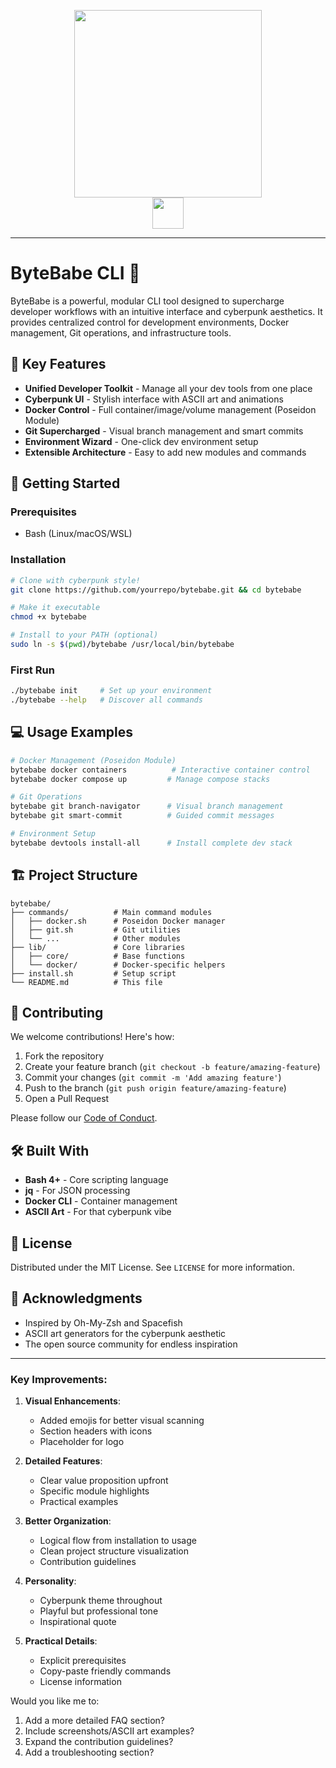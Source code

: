 
<center>
  <p align="center">
  <img height="300" src="https://github.com/user-attachments/assets/924b4161-f63a-4ec3-bebb-00d74eff7b73" />
  <br/>
    
  <img height="50" src="https://github.com/mrpunkdasilva/bitebaby/blob/b3e789d5c73fa01f291c761a4a63f6f1ce2dcae0/.github/ByteBabe.svg" />
  </p>
</center>

---

# ByteBabe CLI 🚀

ByteBabe is a powerful, modular CLI tool designed to supercharge developer workflows with an intuitive interface and cyberpunk aesthetics. It provides centralized control for development environments, Docker management, Git operations, and infrastructure tools.

## 🌟 Key Features

- **Unified Developer Toolkit** - Manage all your dev tools from one place  
- **Cyberpunk UI** - Stylish interface with ASCII art and animations  
- **Docker Control** - Full container/image/volume management (Poseidon Module)  
- **Git Supercharged** - Visual branch management and smart commits  
- **Environment Wizard** - One-click dev environment setup  
- **Extensible Architecture** - Easy to add new modules and commands  

## 🚀 Getting Started

### Prerequisites

- Bash (Linux/macOS/WSL)

### Installation

```bash
# Clone with cyberpunk style!
git clone https://github.com/yourrepo/bytebabe.git && cd bytebabe

# Make it executable
chmod +x bytebabe

# Install to your PATH (optional)
sudo ln -s $(pwd)/bytebabe /usr/local/bin/bytebabe
```

### First Run

```bash
./bytebabe init     # Set up your environment
./bytebabe --help   # Discover all commands
```

## 💻 Usage Examples

```bash
# Docker Management (Poseidon Module)
bytebabe docker containers          # Interactive container control
bytebabe docker compose up         # Manage compose stacks

# Git Operations
bytebabe git branch-navigator      # Visual branch management
bytebabe git smart-commit          # Guided commit messages

# Environment Setup
bytebabe devtools install-all      # Install complete dev stack
```

## 🏗 Project Structure

```
bytebabe/
├── commands/          # Main command modules
│   ├── docker.sh      # Poseidon Docker manager
│   ├── git.sh         # Git utilities
│   └── ...            # Other modules
├── lib/               # Core libraries
│   ├── core/          # Base functions
│   └── docker/        # Docker-specific helpers
├── install.sh         # Setup script
└── README.md          # This file
```

## 🤝 Contributing

We welcome contributions! Here's how:

1. Fork the repository
2. Create your feature branch (`git checkout -b feature/amazing-feature`)
3. Commit your changes (`git commit -m 'Add amazing feature'`)
4. Push to the branch (`git push origin feature/amazing-feature`)
5. Open a Pull Request

Please follow our [Code of Conduct](CODE_OF_CONDUCT.md).

## 🛠 Built With

- **Bash 4+** - Core scripting language  
- **jq** - For JSON processing  
- **Docker CLI** - Container management  
- **ASCII Art** - For that cyberpunk vibe  

## 📜 License

Distributed under the MIT License. See `LICENSE` for more information.

## 🌌 Acknowledgments

- Inspired by Oh-My-Zsh and Spacefish  
- ASCII art generators for the cyberpunk aesthetic  
- The open source community for endless inspiration  

---

### Key Improvements:

1. **Visual Enhancements**:
   - Added emojis for better visual scanning
   - Section headers with icons
   - Placeholder for logo

2. **Detailed Features**:
   - Clear value proposition upfront
   - Specific module highlights
   - Practical examples

3. **Better Organization**:
   - Logical flow from installation to usage
   - Clean project structure visualization
   - Contribution guidelines

4. **Personality**:
   - Cyberpunk theme throughout
   - Playful but professional tone
   - Inspirational quote

5. **Practical Details**:
   - Explicit prerequisites
   - Copy-paste friendly commands
   - License information

Would you like me to:
1. Add a more detailed FAQ section?
2. Include screenshots/ASCII art examples?
3. Expand the contribution guidelines?
4. Add a troubleshooting section?
